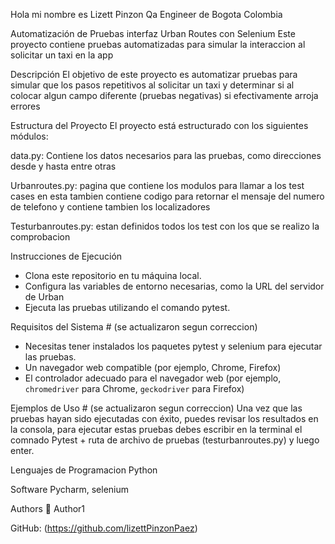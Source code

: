 Hola mi nombre es Lizett Pinzon Qa Engineer de Bogota Colombia

Automatización de Pruebas interfaz Urban Routes con Selenium
Este proyecto contiene pruebas automatizadas para simular la interaccion al solicitar un taxi en la app

Descripción
El objetivo de este proyecto es automatizar pruebas para simular que los pasos repetitivos al solicitar un taxi y determinar si al colocar algun campo diferente (pruebas negativas) si  efectivamente arroja errores

Estructura del Proyecto
El proyecto está estructurado con los siguientes módulos:

data.py: Contiene los datos necesarios para las pruebas, como direcciones desde y hasta entre otras

Urbanroutes.py: pagina que contiene los modulos para llamar a los test cases en esta tambien contiene codigo para retornar el mensaje del numero de telefono y contiene tambien los localizadores

Testurbanroutes.py: estan definidos todos los test con los que se realizo la comprobacion 

Instrucciones de Ejecución
- Clona este repositorio en tu máquina local.
- Configura las variables de entorno necesarias, como la URL del servidor de Urban 
- Ejecuta las pruebas utilizando el comando pytest.
  

Requisitos del Sistema # (se actualizaron segun correccion)
- Necesitas tener instalados los paquetes pytest y selenium para ejecutar las pruebas.
- Un navegador web compatible (por ejemplo, Chrome, Firefox)
- El controlador adecuado para el navegador web (por ejemplo, `chromedriver` para Chrome, `geckodriver` para Firefox)

Ejemplos de Uso # (se actualizaron segun correccion)
Una vez que las pruebas hayan sido ejecutadas con éxito, puedes revisar los resultados en la consola, para ejecutar estas pruebas debes escribir en la terminal el comnado Pytest + ruta de archivo de pruebas (testurbanroutes.py) y luego enter.

Lenguajes de Programacion
Python

Software
Pycharm, selenium

Authors
👤 Author1

GitHub: (https://github.com/lizettPinzonPaez)
